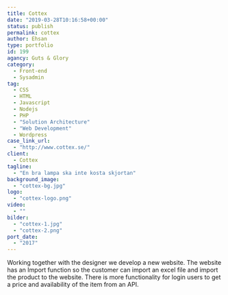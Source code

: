 ```yaml
---
title: Cottex
date: "2019-03-28T10:16:58+00:00"
status: publish
permalink: cottex
author: Ehsan
type: portfolio
id: 199
agancy: Guts & Glory
category:
  - Front-end
  - Sysadmin
tag:
  - CSS
  - HTML
  - Javascript
  - Nodejs
  - PHP
  - "Solution Architecture"
  - "Web Development"
  - Wordpress
case_link_url:
  - "http://www.cottex.se/"
client:
  - Cottex
tagline:
  - "En bra lampa ska inte kosta skjortan"
background_image:
  - "cottex-bg.jpg"
logo:
  - "cottex-logo.png"
video:
  - ""
bilder:
  - "cottex-1.jpg"
  - "cottex-2.png"
port_date:
  - "2017"
---
```


Working together with the designer we develop a new website.
The website has an Import function so the customer can import an excel file and import the product to the website.
There is more functionality for login users to get a price and availability of the item from an API.

